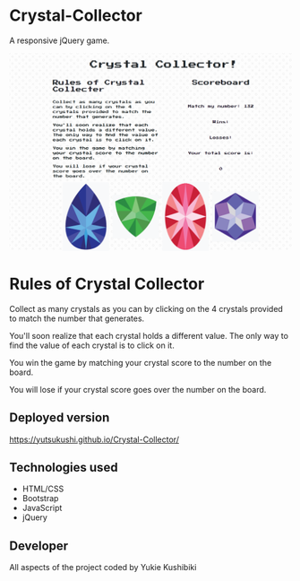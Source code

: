 # Crystal-Collector
A responsive jQuery game.

![Crystal Collector website](assets/images/crystalcollector.png)

# Rules of Crystal Collector

Collect as many crystals as you can by clicking on the 4 crystals provided to match the number that generates.

You'll soon realize that each crystal holds a different value. The only way to find the value of each crystal is to click on it.

You win the game by matching your crystal score to the number on the board.

You will lose if your crystal score goes over the number on the board.

## Deployed version

https://yutsukushi.github.io/Crystal-Collector/

## Technologies used

* HTML/CSS
* Bootstrap
* JavaScript
* jQuery

## Developer

All aspects of the project coded by Yukie Kushibiki
